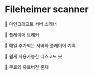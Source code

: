             
   # Fileheimer scanner
  🔹 마인크래프트 서버 스캐너 
  
  🔹 플레이어 트래커  
  
  🔹 매일 추가되는 서버와 플레이어 기록 
  
  🔹 쉽게 사용가능한 디스코드 봇 
  
  🔹 무료와 유료버전 존재 
